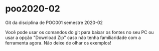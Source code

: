 # poo2020-02
Git da disciplina de POO001 semestre 2020-02

Você pode usar os comandos do git para baixar os fontes no seu PC ou usar a opção "Download Zip" caso não tenha familiaridade com a ferramenta agora.
Não deixe de olhar os exemplos!
